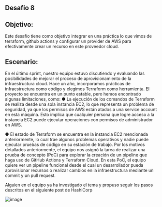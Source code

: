 ## Desafio 8

## Objetivo:

Este desafío tiene como objetivo integrar en una práctica lo que vimos de terraform, github
actions y configurar un provider de AWS para efectivamente crear un recurso en este proveedor
cloud.

## Escenario:

En el último sprint, nuestro equipo estuvo discutiendo y evaluando las posibilidades de mejorar
el proceso de aprovisionamiento de la infraestructura cloud. Hace un año, incorporamos
prácticas de infraestructura como código y elegimos Terraform como herramienta. El proyecto
se encuentra en un punto estable, pero hemos encontrado algunas limitaciones, como:
● La ejecución de los comandos de Terraform se realiza desde una sola instancia EC2, lo
que representa un problema de seguridad, ya que los permisos de AWS están atados a
una service account en esta máquina. Esto implica que cualquier persona que logre
acceso a la instancia EC2 puede ejecutar operaciones con permisos de administrador
en AWS.

● El estado de Terraform se encuentra en la instancia EC2 mencionada anteriormente, lo
cual trae algunos problemas operativos y nadie puede ejecutar pruebas de código en su
estación de trabajo.
Por los motivos detallados anteriormente, el equipo nos asignó la tarea de realizar una prueba
de concepto (PoC) para explorar la creación de un pipeline que haga uso de GitHub Actions y
Terraform Cloud.
En esta PoC, el equipo quiere ver un pipeline funcional desde el cual un desarrollador pueda
aprovisionar recursos o realizar cambios en la infraestructura mediante un commit y un pull
request.

Alguien en el equipo ya ha investigado el tema y propuso seguir los pasos descritos en el
siguiente post de HashiCorp


![image](https://github.com/user-attachments/assets/51b416d7-155e-4690-b23a-3312fa51a8ea)
